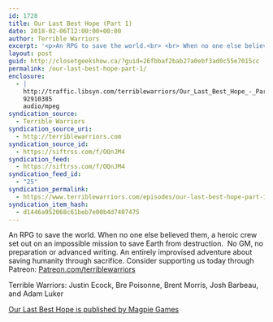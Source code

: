 ```yaml
---
id: 1728
title: Our Last Best Hope (Part 1)
date: 2018-02-06T12:00:00+00:00
author: Terrible Warriors
excerpt: '<p>An RPG to save the world.<br> <br> When no one else believed them, a heroic crew set out on an impossible mission to save Earth from destruction.&nbsp;<br> <br> No GM, no preparation or advanced writing. An entirely improvised adventure about saving humanity through sacrifice.<br> <br> Consider supporting us today through Patreon:&nbsp;<a href="http://patreon.com/terriblewarriors">Patreon.com/terriblewarriors</a></p> <p>Terrible Warriors: Justin Ecock, Bre Poisonne, Brent Morris, Josh Barbeau, and Adam Luker</p> <p><a href="http://www.magpiegames.com/our-last-best-hope/">Our Last Best Hope is published by Magpie Games</a></p>'
layout: post
guid: http://closetgeekshow.ca/?guid=26fbbaf2bab27a0ebf3ad0c55e7015cc
permalink: /our-last-best-hope-part-1/
enclosure:
  - |
    http://traffic.libsyn.com/terriblewarriors/Our_Last_Best_Hope_-_Part_1.mp3?dest-id=577835
    92910385
    audio/mpeg
syndication_source:
  - Terrible Warriors
syndication_source_uri:
  - http://terriblewarriors.com
syndication_source_id:
  - https://siftrss.com/f/OQnJM4
syndication_feed:
  - https://siftrss.com/f/OQnJM4
syndication_feed_id:
  - "25"
syndication_permalink:
  - https://www.terriblewarriors.com/episodes/our-last-best-hope-part-1
syndication_item_hash:
  - d1446a952068c61beb7e00b4d7407475
---
```

An RPG to save the world. When no one else believed them, a heroic crew set out on an impossible mission to save Earth from destruction.  No GM, no preparation or advanced writing. An entirely improvised adventure about saving humanity through sacrifice. Consider supporting us today through Patreon: [Patreon.com/terriblewarriors](http://patreon.com/terriblewarriors)

Terrible Warriors: Justin Ecock, Bre Poisonne, Brent Morris, Josh Barbeau, and Adam Luker

[Our Last Best Hope is published by Magpie Games](http://www.magpiegames.com/our-last-best-hope/)